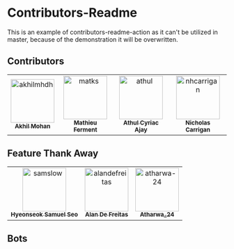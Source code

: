 # Contributors-Readme

This is an example of contributors-readme-action as it can't be utilized in master, because of the demonstration it will be overwritten.

## Contributors

<!-- readme: contributors -start --> 
<table>
<tr>
    <td align="center">
        <a href="https://github.com/akhilmhdh">
            <img src="https://avatars1.githubusercontent.com/u/31166322?v=4" width="100;" alt="akhilmhdh"/>
            <br />
            <sub><b>Akhil Mohan</b></sub>
        </a>
    </td>
    <td align="center">
        <a href="https://github.com/matks">
            <img src="https://avatars0.githubusercontent.com/u/3830050?v=4" width="100;" alt="matks"/>
            <br />
            <sub><b>Mathieu Ferment</b></sub>
        </a>
    </td>
    <td align="center">
        <a href="https://github.com/athul">
            <img src="https://avatars2.githubusercontent.com/u/40897573?v=4" width="100;" alt="athul"/>
            <br />
            <sub><b>Athul Cyriac Ajay</b></sub>
        </a>
    </td>
    <td align="center">
        <a href="https://github.com/nhcarrigan">
            <img src="https://avatars1.githubusercontent.com/u/63889819?v=4" width="100;" alt="nhcarrigan"/>
            <br />
            <sub><b>Nicholas Carrigan</b></sub>
        </a>
    </td></tr>
</table>
<!-- readme: contributors -end -->

## Feature Thank Away

<!-- readme: samslow,alandefreitas,atharwa-24 -start --> 
<table>
<tr>
    <td align="center">
        <a href="https://github.com/samslow">
            <img src="https://avatars1.githubusercontent.com/u/26738367?v=4" width="100;" alt="samslow"/>
            <br />
            <sub><b>Hyeonseok Samuel Seo</b></sub>
        </a>
    </td>
    <td align="center">
        <a href="https://github.com/alandefreitas">
            <img src="https://avatars0.githubusercontent.com/u/5369819?v=4" width="100;" alt="alandefreitas"/>
            <br />
            <sub><b>Alan De Freitas</b></sub>
        </a>
    </td>
    <td align="center">
        <a href="https://github.com/atharwa-24">
            <img src="https://avatars0.githubusercontent.com/u/54115798?v=4" width="100;" alt="atharwa-24"/>
            <br />
            <sub><b>Atharwa_24</b></sub>
        </a>
    </td></tr>
</table>
<!-- readme: samslow,alandefreitas,atharwa-24 -end -->

## Bots

<!-- readme: bots -start --> 
<!-- readme: bots -end -->
